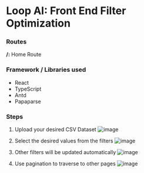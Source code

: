 # Loop AI: Front End Filter Optimization

### Routes
<b>/:</b> Home Route

### Framework / Libraries used
* React
* TypeScript
* Antd
* Papaparse

### Steps

1. Upload your desired CSV Dataset
![image](https://github.com/SushantPatial/LoopAI/assets/84243683/880e540e-df90-4244-bec2-40122fd77e1e)

2. Select the desired values from the filters
![image](https://github.com/SushantPatial/LoopAI/assets/84243683/a8fe333a-be90-4685-80a4-0ffa1656b2f8)

3. Other filters will be updated automatically
![image](https://github.com/SushantPatial/LoopAI/assets/84243683/35f90066-1be1-4088-b524-8f8b4461cee2)

4. Use pagination to traverse to other pages
![image](https://github.com/SushantPatial/LoopAI/assets/84243683/9eea4c44-4aab-466a-8145-a0de8778ca25)
